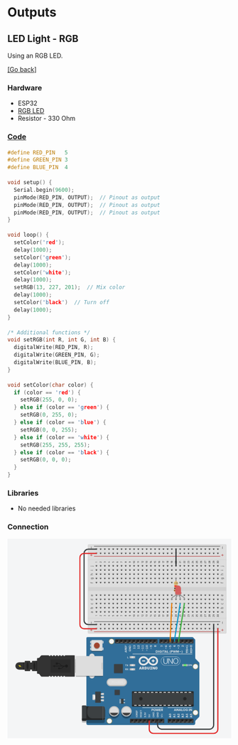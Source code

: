 # Outputs
## LED Light - RGB
Using an RGB LED. 

[[Go back]](/outputs/led_light)

### Hardware
* ESP32
* [RGB LED](../docs/RGB.jpg)
* Resistor - 330 Ohm

### [Code](RGB.ino)
```cpp
#define RED_PIN   5
#define GREEN_PIN 3
#define BLUE_PIN  4

void setup() {
  Serial.begin(9600);
  pinMode(RED_PIN, OUTPUT);  // Pinout as output
  pinMode(RED_PIN, OUTPUT);  // Pinout as output
  pinMode(RED_PIN, OUTPUT);  // Pinout as output
}

void loop() {
  setColor('red');
  delay(1000);
  setColor('green');
  delay(1000);
  setColor('white');
  delay(1000);
  setRGB(13, 227, 201);  // Mix color
  delay(1000);
  setColor('black')  // Turn off
  delay(1000);
}

/* Additional functions */
void setRGB(int R, int G, int B) {
  digitalWrite(RED_PIN, R);
  digitalWrite(GREEN_PIN, G);
  digitalWrite(BLUE_PIN, B);
}

void setColor(char color) {
  if (color == 'red') {
    setRGB(255, 0, 0);
  } else if (color == 'green') {
    setRGB(0, 255, 0);
  } else if (color == 'blue') {
    setRGB(0, 0, 255);
  } else if (color == 'white') {
    setRGB(255, 255, 255);
  } else if (color == 'black') {
    setRGB(0, 0, 0);
  }
}
```

### Libraries
* No needed libraries

### Connection
![Connection RGB LED light](../docs/connection_RGB.png)

